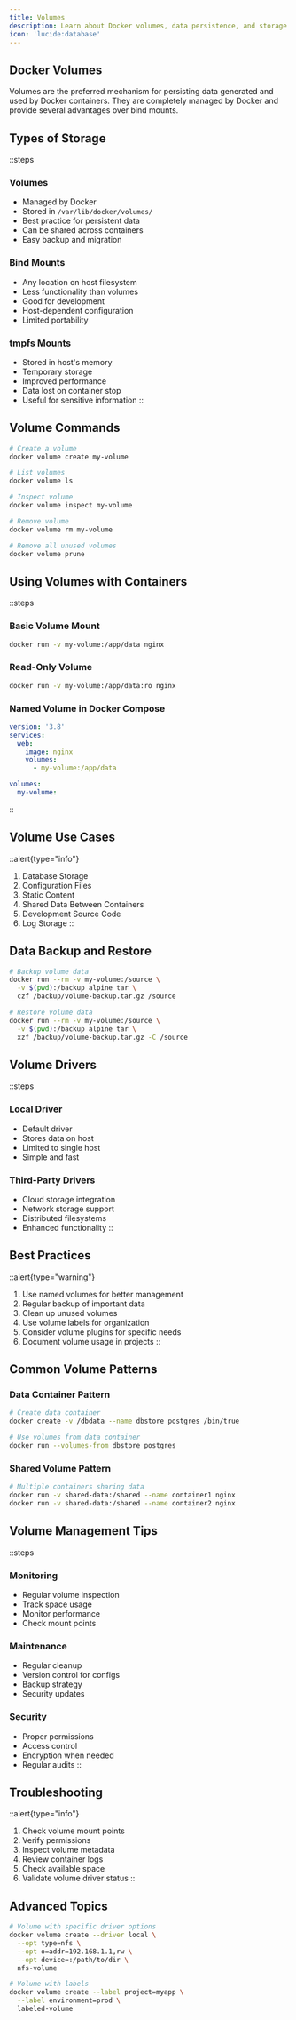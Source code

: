 ```yaml
---
title: Volumes
description: Learn about Docker volumes, data persistence, and storage management
icon: 'lucide:database'
---
```


## Docker Volumes

Volumes are the preferred mechanism for persisting data generated and used by Docker containers. They are completely managed by Docker and provide several advantages over bind mounts.

## Types of Storage

::steps
### Volumes
- Managed by Docker
- Stored in `/var/lib/docker/volumes/`
- Best practice for persistent data
- Can be shared across containers
- Easy backup and migration

### Bind Mounts
- Any location on host filesystem
- Less functionality than volumes
- Good for development
- Host-dependent configuration
- Limited portability

### tmpfs Mounts
- Stored in host's memory
- Temporary storage
- Improved performance
- Data lost on container stop
- Useful for sensitive information
::

## Volume Commands

```bash
# Create a volume
docker volume create my-volume

# List volumes
docker volume ls

# Inspect volume
docker volume inspect my-volume

# Remove volume
docker volume rm my-volume

# Remove all unused volumes
docker volume prune
```

## Using Volumes with Containers

::steps
### Basic Volume Mount
```bash
docker run -v my-volume:/app/data nginx
```

### Read-Only Volume
```bash
docker run -v my-volume:/app/data:ro nginx
```

### Named Volume in Docker Compose
```yaml
version: '3.8'
services:
  web:
    image: nginx
    volumes:
      - my-volume:/app/data

volumes:
  my-volume:
```
::

## Volume Use Cases

::alert{type="info"}
1. Database Storage
2. Configuration Files
3. Static Content
4. Shared Data Between Containers
5. Development Source Code
6. Log Storage
::

## Data Backup and Restore

```bash
# Backup volume data
docker run --rm -v my-volume:/source \
  -v $(pwd):/backup alpine tar \
  czf /backup/volume-backup.tar.gz /source

# Restore volume data
docker run --rm -v my-volume:/source \
  -v $(pwd):/backup alpine tar \
  xzf /backup/volume-backup.tar.gz -C /source
```

## Volume Drivers

::steps
### Local Driver
- Default driver
- Stores data on host
- Limited to single host
- Simple and fast

### Third-Party Drivers
- Cloud storage integration
- Network storage support
- Distributed filesystems
- Enhanced functionality
::

## Best Practices

::alert{type="warning"}
1. Use named volumes for better management
2. Regular backup of important data
3. Clean up unused volumes
4. Use volume labels for organization
5. Consider volume plugins for specific needs
6. Document volume usage in projects
::

## Common Volume Patterns

### Data Container Pattern
```bash
# Create data container
docker create -v /dbdata --name dbstore postgres /bin/true

# Use volumes from data container
docker run --volumes-from dbstore postgres
```

### Shared Volume Pattern
```bash
# Multiple containers sharing data
docker run -v shared-data:/shared --name container1 nginx
docker run -v shared-data:/shared --name container2 nginx
```

## Volume Management Tips

::steps
### Monitoring
- Regular volume inspection
- Track space usage
- Monitor performance
- Check mount points

### Maintenance
- Regular cleanup
- Version control for configs
- Backup strategy
- Security updates

### Security
- Proper permissions
- Access control
- Encryption when needed
- Regular audits
::

## Troubleshooting

::alert{type="info"}
1. Check volume mount points
2. Verify permissions
3. Inspect volume metadata
4. Review container logs
5. Check available space
6. Validate volume driver status
::

## Advanced Topics

```bash
# Volume with specific driver options
docker volume create --driver local \
  --opt type=nfs \
  --opt o=addr=192.168.1.1,rw \
  --opt device=:/path/to/dir \
  nfs-volume

# Volume with labels
docker volume create --label project=myapp \
  --label environment=prod \
  labeled-volume
```
